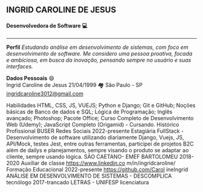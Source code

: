 
## INGRID CAROLINE DE JESUS
#### Desenvolvedora de Software 💻

---

**Perfil**
*Estudando análise em desenvolvimento de sistemas, com foco em desenvolvimento de software. Me considero uma pessoa proativa, focada e ambiciosa, em busca da inovação, pensando sempre no usuário e suas interfaces.*


**Dados Pessoais** :smile:  
Ingrid Caroline de Jesus
 21/04/1999
🏘️ São Paulo - SP
ingridcaroline3012@gmail.com

Habilidades
HTML, CSS, JS, VUEJS;
Python e Django;
Git e GitHub;
Noções básicas de Banco de dados e SQL;
Lógica de Programação;
Inglês avançado;
Photoshop;
Pacote Office;
Curso Completo de Desenvolvimento Web (Udemy);
JavaScript Completo (Origamid) - Cursando.
Histórico Profissional
BUSER
Redes Sociais
2022-presente
Estagiária FullStack - Desenvolvimento de software utilizando
diariamente Django, Vuejs, JS, API/Mock, testes Jest, entre
outras ferramentas, participei de projetos B2C além de dailys e
planejamentos, sempre visando o produto se adaptar ao cliente,
sempre usando lógica.
SÃO CAETANO- EMEF BARTOLOMEU 2018-2020
Auxiliar de classe
https://www.linkedin.co
m/in/ingridcaroline/
Formação Educacional
2022-presente
https://github.com/Carol
ineIngrid
ANÁLISE EM DESENVOLVIMENTO DE
SISTEMAS - DESCOMPLICA
tecnólogo
2017-trancado
LETRAS - UNIFESP
licenciatura
